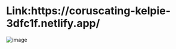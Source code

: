 <h1>Link:https://coruscating-kelpie-3dfc1f.netlify.app/</h1>

![image](https://user-images.githubusercontent.com/99966047/208776320-ab706abe-d251-4930-8b80-8ec621b07c01.png)
